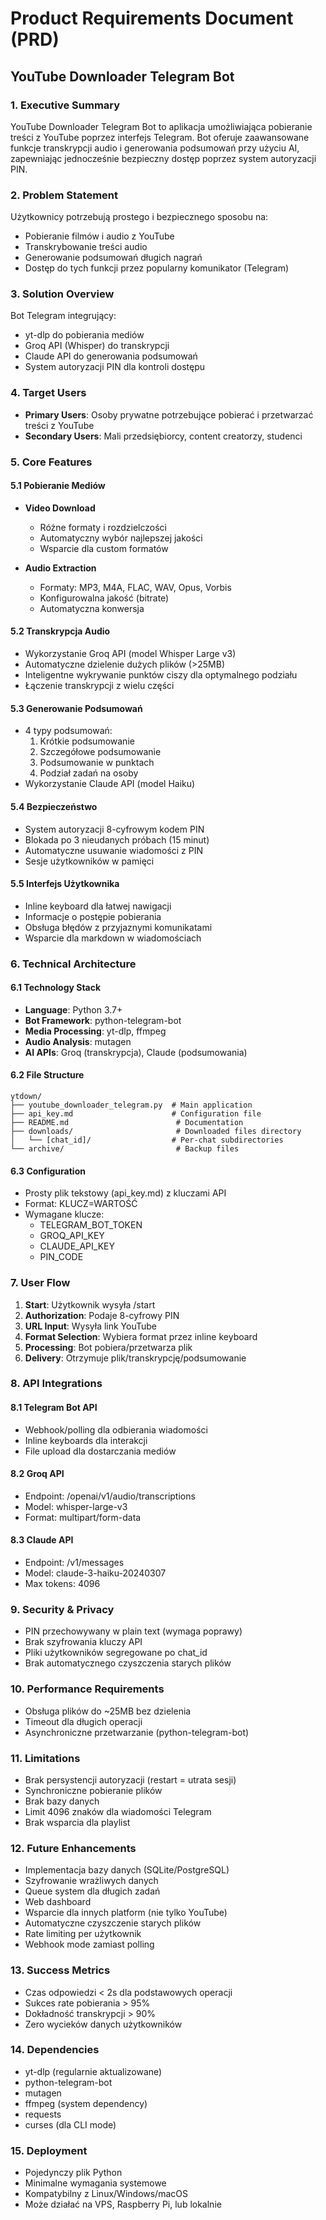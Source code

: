 # Product Requirements Document (PRD)
## YouTube Downloader Telegram Bot

### 1. Executive Summary

YouTube Downloader Telegram Bot to aplikacja umożliwiająca pobieranie treści z YouTube poprzez interfejs Telegram. Bot oferuje zaawansowane funkcje transkrypcji audio i generowania podsumowań przy użyciu AI, zapewniając jednocześnie bezpieczny dostęp poprzez system autoryzacji PIN.

### 2. Problem Statement

Użytkownicy potrzebują prostego i bezpiecznego sposobu na:
- Pobieranie filmów i audio z YouTube
- Transkrybowanie treści audio
- Generowanie podsumowań długich nagrań
- Dostęp do tych funkcji przez popularny komunikator (Telegram)

### 3. Solution Overview

Bot Telegram integrujący:
- yt-dlp do pobierania mediów
- Groq API (Whisper) do transkrypcji
- Claude API do generowania podsumowań
- System autoryzacji PIN dla kontroli dostępu

### 4. Target Users

- **Primary Users**: Osoby prywatne potrzebujące pobierać i przetwarzać treści z YouTube
- **Secondary Users**: Mali przedsiębiorcy, content creatorzy, studenci

### 5. Core Features

#### 5.1 Pobieranie Mediów
- **Video Download**
  - Różne formaty i rozdzielczości
  - Automatyczny wybór najlepszej jakości
  - Wsparcie dla custom formatów
  
- **Audio Extraction**
  - Formaty: MP3, M4A, FLAC, WAV, Opus, Vorbis
  - Konfigurowalna jakość (bitrate)
  - Automatyczna konwersja

#### 5.2 Transkrypcja Audio
- Wykorzystanie Groq API (model Whisper Large v3)
- Automatyczne dzielenie dużych plików (>25MB)
- Inteligentne wykrywanie punktów ciszy dla optymalnego podziału
- Łączenie transkrypcji z wielu części

#### 5.3 Generowanie Podsumowań
- 4 typy podsumowań:
  1. Krótkie podsumowanie
  2. Szczegółowe podsumowanie
  3. Podsumowanie w punktach
  4. Podział zadań na osoby
- Wykorzystanie Claude API (model Haiku)

#### 5.4 Bezpieczeństwo
- System autoryzacji 8-cyfrowym kodem PIN
- Blokada po 3 nieudanych próbach (15 minut)
- Automatyczne usuwanie wiadomości z PIN
- Sesje użytkowników w pamięci

#### 5.5 Interfejs Użytkownika
- Inline keyboard dla łatwej nawigacji
- Informacje o postępie pobierania
- Obsługa błędów z przyjaznymi komunikatami
- Wsparcie dla markdown w wiadomościach

### 6. Technical Architecture

#### 6.1 Technology Stack
- **Language**: Python 3.7+
- **Bot Framework**: python-telegram-bot
- **Media Processing**: yt-dlp, ffmpeg
- **Audio Analysis**: mutagen
- **AI APIs**: Groq (transkrypcja), Claude (podsumowania)

#### 6.2 File Structure
```
ytdown/
├── youtube_downloader_telegram.py  # Main application
├── api_key.md                      # Configuration file
├── README.md                        # Documentation
├── downloads/                       # Downloaded files directory
│   └── [chat_id]/                  # Per-chat subdirectories
└── archive/                         # Backup files
```

#### 6.3 Configuration
- Prosty plik tekstowy (api_key.md) z kluczami API
- Format: KLUCZ=WARTOŚĆ
- Wymagane klucze:
  - TELEGRAM_BOT_TOKEN
  - GROQ_API_KEY
  - CLAUDE_API_KEY
  - PIN_CODE

### 7. User Flow

1. **Start**: Użytkownik wysyła /start
2. **Authorization**: Podaje 8-cyfrowy PIN
3. **URL Input**: Wysyła link YouTube
4. **Format Selection**: Wybiera format przez inline keyboard
5. **Processing**: Bot pobiera/przetwarza plik
6. **Delivery**: Otrzymuje plik/transkrypcję/podsumowanie

### 8. API Integrations

#### 8.1 Telegram Bot API
- Webhook/polling dla odbierania wiadomości
- Inline keyboards dla interakcji
- File upload dla dostarczania mediów

#### 8.2 Groq API
- Endpoint: /openai/v1/audio/transcriptions
- Model: whisper-large-v3
- Format: multipart/form-data

#### 8.3 Claude API
- Endpoint: /v1/messages
- Model: claude-3-haiku-20240307
- Max tokens: 4096

### 9. Security & Privacy

- PIN przechowywany w plain text (wymaga poprawy)
- Brak szyfrowania kluczy API
- Pliki użytkowników segregowane po chat_id
- Brak automatycznego czyszczenia starych plików

### 10. Performance Requirements

- Obsługa plików do ~25MB bez dzielenia
- Timeout dla długich operacji
- Asynchroniczne przetwarzanie (python-telegram-bot)

### 11. Limitations

- Brak persystencji autoryzacji (restart = utrata sesji)
- Synchroniczne pobieranie plików
- Brak bazy danych
- Limit 4096 znaków dla wiadomości Telegram
- Brak wsparcia dla playlist

### 12. Future Enhancements

- Implementacja bazy danych (SQLite/PostgreSQL)
- Szyfrowanie wrażliwych danych
- Queue system dla długich zadań
- Web dashboard
- Wsparcie dla innych platform (nie tylko YouTube)
- Automatyczne czyszczenie starych plików
- Rate limiting per użytkownik
- Webhook mode zamiast polling

### 13. Success Metrics

- Czas odpowiedzi < 2s dla podstawowych operacji
- Sukces rate pobierania > 95%
- Dokładność transkrypcji > 90%
- Zero wycieków danych użytkowników

### 14. Dependencies

- yt-dlp (regularnie aktualizowane)
- python-telegram-bot
- mutagen
- ffmpeg (system dependency)
- requests
- curses (dla CLI mode)

### 15. Deployment

- Pojedynczy plik Python
- Minimalne wymagania systemowe
- Kompatybilny z Linux/Windows/macOS
- Może działać na VPS, Raspberry Pi, lub lokalnie